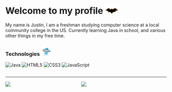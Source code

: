 # Welcome to my profile <img src="https://raw.githubusercontent.com/justinbarrows/justinbarrows/master/logo-batman.gif" width="40px">

My name is Justin, I am a freshman studying computer science at a local community college in the US. Currently learning Java in school, and various other things in my free time.

<!--### 📫 How to reach me: -->

### Technologies <img src="https://raw.githubusercontent.com/justinbarrows/justinbarrows/master/ufo.gif" width="30px">

![Java](https://img.shields.io/badge/java-%23ED8B00.svg?style=for-the-badge&logo=java&logoColor=white)
![HTML5](https://img.shields.io/badge/html5-%23E34F26.svg?style=for-the-badge&logo=html5&logoColor=white)
![CSS3](https://img.shields.io/badge/css3-%231572B6.svg?style=for-the-badge&logo=css3&logoColor=white)
![JavaScript](https://img.shields.io/badge/javascript-%23323330.svg?style=for-the-badge&logo=javascript&logoColor=%23F7DF1E)

##

---

<img align="left" width="47%" src="https://github-readme-stats.vercel.app/api?username=justinbarrows&show_icons=true&hide_borders=true&count_private=true&theme=tokyonight" />

<img align="left" width="47%" src="https://github-readme-stats.vercel.app/api/top-langs/?username=justinbarrows&layout=compact&theme=tokyonight" />
